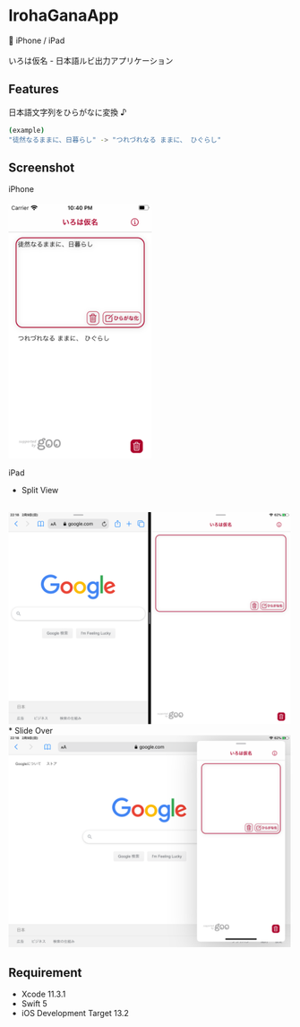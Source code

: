 # IrohaGanaApp

🍎 iPhone / iPad<br>
<br>
いろは仮名 - 日本語ルビ出力アプリケーション

## Features
 
日本語文字列をひらがなに変換 ♪<br>

```bash
(example)
"徒然なるままに、日暮らし" -> "つれづれなる ままに、 ひぐらし"
```

## Screenshot
iPhone <br>
<br>
<img src="./Screenshots/iPhoneSE.png" alt="iPhone" width=256>

iPad <br>
* Split View
<br>
<img src="./Screenshots/iPad_SplitView.png" alt="iPhone" width=512>
<br>
* Slide Over
<br>
<img src="./Screenshots/iPad_SlideOver.png" alt="iPhone" width=512>

## Requirement

* Xcode 11.3.1
* Swift 5
* iOS Development Target 13.2
